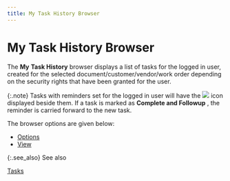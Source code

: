 ```yaml
---
title: My Task History Browser
---
```


# My Task History Browser


The **My** **Task 
 History** browser displays a list of tasks for the logged in user,  created for the selected document/customer/vendor/work order depending  on the security rights that have been granted for the user.


{:.note}
Tasks with reminders set for the logged in  user will have the ![]({{site.cm_baseurl}}/img/cm_alram.gif) icon displayed beside them. If a task  is marked as **Complete and Followup**  , the reminder is carried forward to the new task.


The browser options are given below:

- [Options]({{site.cm_baseurl}}/misc/the_all_tasks_browser_options.html)
- [View]({{site.cm_baseurl}}/misc/the_all_tasks_browser_view.html)



{:.see_also}
See also


[Tasks]({{site.cm_baseurl}}/tasks/tasks.html)
